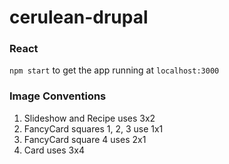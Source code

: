 # cerulean-drupal

### React

`npm start` to get the app running at `localhost:3000`

### Image Conventions

1. Slideshow and Recipe uses 3x2
2. FancyCard squares 1, 2, 3 use 1x1
3. FancyCard square 4 uses 2x1
4. Card uses 3x4
